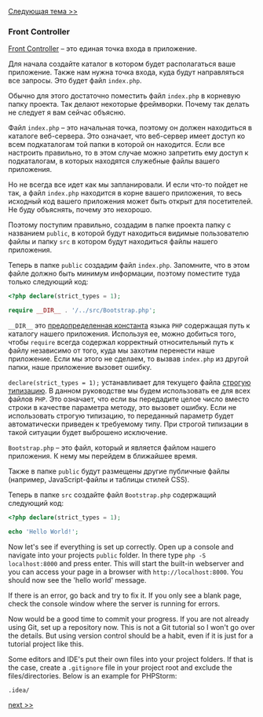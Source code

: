 [Следующая тема >>](02-composer.md)

### Front Controller

[Front Controller](http://ru.wikipedia.org/wiki/Единая_точка_входа_(шаблон_проектирования)) – это единая точка входа в приложение.

Для начала создайте каталог в котором будет располагаться ваше приложение. Также нам нужна точка входа, куда будут направляться все запросы. Это будет файл `index.php`.

Обычно для этого достаточно поместить файл `index.php` в корневую папку проекта. Так делают некоторые фреймворки. Почему так делать не следует я вам сейчас объясню.

Файл `index.php` – это начальная точка, поэтому он должен находиться в каталоге веб-сервера. Это означает, что веб-сервер имеет доступ ко всем подкаталогам той папки в которой он находится. Если все настроить правильно, то в этом случае можно запретить ему доступ к подкаталогам, в которых находятся служебные файлы вашего приложения.

Но не всегда все идет как мы запланировали. И если что-то пойдет не так, а файл `index.php` находится в корне вашего приложения, то весь исходный код вашего приложения может быть открыт для посетителей. Не буду объяснять, почему это нехорошо.

Поэтому поступим правильно, создадим в папке проекта папку с названием `public`, в которой будут находиться видимые пользователю файлы и папку `src` в котором будут находиться файлы нашего приложения.

Теперь в папке `public` создадим файл `index.php`. Запомните, что в этом файле должно быть минимум информации, поэтому поместите туда только следующий код:

```php
<?php declare(strict_types = 1); 

require __DIR__ . '/../src/Bootstrap.php';
```

`__DIR__` это [предопределенная константа](http://php.net/manual/ru/language.constants.predefined.php) языка `PHP` содержащая путь к каталогу нашего приложения. Используя ее, можно добиться того, чтобы `require` всегда содержал корректный относительный путь к файлу независимо от того, куда мы захотим перенести наше приложение. Если мы этого не сделаем, то вызвав `index.php` из другой папки, наше приложение вызовет ошибку.

`declare(strict_types = 1);` устанавливает для текущего файла [строгую типизацию](http://php.net/manual/ru/functions.arguments.php#functions.arguments.type-declaration.strict). В данном руководстве мы будем использовать ее для всех файлов `PHP`. Это означает, что если вы передадите целое число вместо строки в качестве параметра методу, это вызовет ошибку. Если не использовать строгую типизацию, то переданный параметр будет автоматически приведен к требуемому типу. При строгой типизации в такой ситуации будет выброшено исключение.

`Bootstrap.php` – это файл, который и является файлом нашего приложения. К нему мы перейдем в ближайшее время.

Также в папке `public` будут размещены другие публичные файлы (например, JavaScript-файлы и таблицы стилей CSS).

Теперь в папке `src` создайте файл `Bootstrap.php` содержащий следующий код:

```php
<?php declare(strict_types = 1);

echo 'Hello World!';
```

Now let's see if everything is set up correctly. Open up a console and navigate into your projects `public` folder. In there type `php -S localhost:8000` and press enter. This will start the built-in webserver and you can access your page in a browser with `http://localhost:8000`. You should now see the 'hello world' message.

If there is an error, go back and try to fix it. If you only see a blank page, check the console window where the server is running for errors.

Now would be a good time to commit your progress. If you are not already using Git, set up a repository now. This is not a Git tutorial so I won't go over the details. But using version control should be a habit, even if it is just for a tutorial project like this.

Some editors and IDE's put their own files into your project folders. If that is the case, create a `.gitignore` file in your project root and exclude the files/directories. Below is an example for PHPStorm:

```
.idea/
```

[next >>](02-composer.md)
